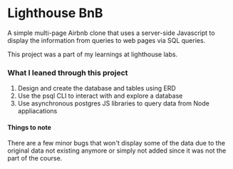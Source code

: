 # Lighthouse BnB

A simple multi-page Airbnb clone that uses a server-side Javascript to display the information from queries to web pages via SQL queries.

This project was a part of my learnings at lighthouse labs.

### What I leaned through this project

1. Design and create the database and tables using ERD
2. Use the psql CLI to interact with and explore a database
3. Use asynchronous postgres JS libraries to query data from Node appliacations

#### Things to note

There are a few minor bugs that won't display some of the data due to the original data not existing anymore or simply not added since it was not the part of the course.
